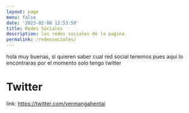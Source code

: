 ```yaml
---
layout: page
menu: false
date: '2023-02-08 12:53:59'
title: Redes Sociales
description: las redes sociales de la pagina.
permalink: /redessociales/
---
```


hola muy buenas, si quieren saber cual red social tenemos pues aqui lo encontraras
por el momento solo tengo twitter

# Twitter

link: https://twitter.com/vermangahentai